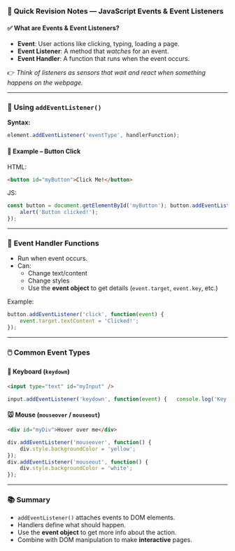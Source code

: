 ### 📌 **Quick Revision Notes — JavaScript Events & Event Listeners**

#### ✅ **What are Events & Event Listeners?**

- **Event**: User actions like clicking, typing, loading a page.
- **Event Listener**: A method that _watches_ for an event.
- **Event Handler**: A function that runs when the event occurs.

👉 _Think of listeners as sensors that wait and react when something happens on the webpage._

---

### 🔧 **Using `addEventListener()`**

**Syntax:**

```js
element.addEventListener('eventType', handlerFunction);
```

#### 🔔 Example – Button Click

HTML:

```html
<button id="myButton">Click Me!</button>
```

JS:

```js
const button = document.getElementById('myButton'); button.addEventListener('click', function() {   
	alert('Button clicked!'); 
});
```

---

### 🧠 **Event Handler Functions**

- Run when event occurs.
- Can:
    - Change text/content
    - Change styles
    - Use the **event object** to get details (`event.target`, `event.key`, etc.)

Example:
```js
button.addEventListener('click', function(event) { 
	event.target.textContent = 'Clicked!'; 
});
```

---

### 🖱️ **Common Event Types**

#### 🔡 Keyboard (`keydown`)

```html
<input type="text" id="myInput" />
```

```js
input.addEventListener('keydown', function(event) {   console.log('Key pressed:', event.key); });
```

#### 🐭 Mouse (`mouseover` / `mouseout`)

```html
<div id="myDiv">Hover over me</div>
```

```js
div.addEventListener('mouseover', function() { 
	div.style.backgroundColor = 'yellow'; 
});  
div.addEventListener('mouseout', function() {   
	div.style.backgroundColor = 'white'; 
});
```

---

### 📚 **Summary**

- `addEventListener()` attaches events to DOM elements.
- Handlers define what should happen.
- Use the **event object** to get more info about the action.
- Combine with DOM manipulation to make **interactive** pages.